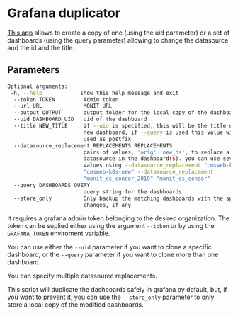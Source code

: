 # Grafana duplicator

[This app](../../src/python/CMSMonitoring/grafana_duplicator.py) allows to create a copy of one (using the uid parameter) or a set of dashboards (using the query parameter) allowing to change the datasource and the id and the title. 

## Parameters

```bash
Optional arguments:
 -h, --help            show this help message and exit
  --token TOKEN         Admin token
  --url URL             MONIT URL
  --output OUTPUT       output folder for the local copy of the dashboards
  --uid DASHBOARD_UID   uid of the dashboard
  --title NEW_TITLE     if --uid is specified, this will be the title of the
                        new dashboard, if --query is used this value will be
                        used as postfix
  --datasource_replacement REPLACEMENTS REPLACEMENTS
                        pairs of values, 'orig' 'new_ds', to replace a
                        datasource in the dashboard(s). you can use several
                        values using --datasource_replacement "cmsweb-k8s"
                        "cmsweb-k8s-new" --datasource_replacement
                        "monit_es_condor_2019" "monit_es_condor"
  --query DASHBOARDS_QUERY
                        query string for the dashboards
  --store_only          Only backup the matching dashboards with the specified
                        changes, if any
```

It requires a grafana admin token belonging to the desired organization. The token can be suplied either using the argument `--token` or by using the `GRAFANA_TOKEN` enviroment variable. 

You can use either the `--uid` parameter if you want to clone a specific dashboard, or the `--query` parameter if you want to clone more than one dashboard. 

You can specify multiple datasource replacements. 

This script will duplicate the dashboards safely in grafana by default, but, if you want to prevent it, you can use the `--store_only` parameter to only store a local copy of the modified dashboards. 


